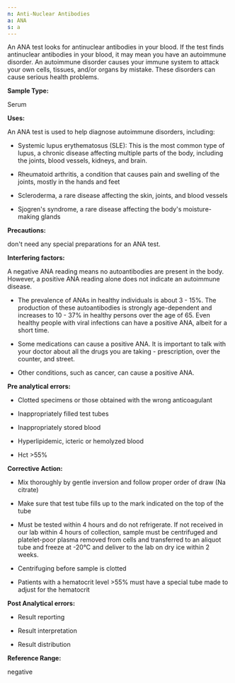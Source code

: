 ```yaml
---
n: Anti-Nuclear Antibodies
a: ANA
s: a
---
```



An ANA test looks for antinuclear antibodies in your blood. If the test finds antinuclear antibodies in your blood, it may mean you have an autoimmune disorder. An autoimmune disorder causes your immune system to attack your own cells, tissues, and/or organs by mistake. These disorders can cause serious health problems.

__Sample Type:__

Serum

__Uses:__

An ANA test is used to help diagnose autoimmune disorders, including:

-	Systemic lupus erythematosus (SLE): This is the most common type of lupus, a chronic disease affecting multiple parts of the body, including the joints, blood vessels, kidneys, and brain.

-	Rheumatoid arthritis, a condition that causes pain and swelling of the joints, mostly in the hands and feet

-	Scleroderma, a rare disease affecting the skin, joints, and blood vessels

-	Sjogren's syndrome, a rare disease affecting the body's moisture-making glands

__Precautions:__

don't need any special preparations for an ANA test.

__Interfering factors:__

A negative ANA reading means no autoantibodies are present in the body. However, a positive ANA reading alone does not indicate an autoimmune disease.

-	The prevalence of ANAs in healthy individuals is about 3 - 15%. The production of these autoantibodies is strongly age-dependent and increases to 10 - 37% in healthy persons over the age of 65. Even healthy people with viral infections can have a positive ANA, albeit for a short time.

-	Some medications can cause a positive ANA. It is important to talk with your doctor about all the drugs you are taking - prescription, over the counter, and street.

-	Other conditions, such as cancer, can cause a positive ANA.

__Pre analytical errors:__

-	Clotted specimens or those obtained with the wrong anticoagulant

-	Inappropriately filled test tubes

-	Inappropriately stored blood

-	Hyperlipidemic, icteric or hemolyzed blood

-	Hct >55%

__Corrective Action:__

-	Mix thoroughly by gentle inversion and follow proper order of draw (Na citrate)

-	Make sure that test tube fills up to the mark indicated on the top of the tube

-	Must be tested within 4 hours and do not refrigerate. If not received in our lab within 4 hours of collection, sample must be centrifuged and platelet-poor plasma removed from cells and transferred to an aliquot tube and freeze at -20°C and deliver to the lab on dry ice within 2 weeks.

-	Centrifuging before sample is clotted

-	 Patients with a hematocrit level >55% must have a special tube made to adjust for the hematocrit 

__Post Analytical errors:__

-	Result reporting

-	Result interpretation

-	Result distribution

__Reference Range:__

negative